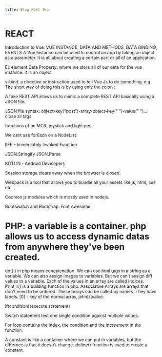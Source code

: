```yaml
---
title: Blog Post Two
---
```


# REACT

Introduction to Vue: 
VUE INSTANCE, DATA AND METHODS, DATA BINDING, EVENTS
A Vue Instance can be used to control an app by taking an object as a parameter. It ia all about creating a certain part or all of an application.

El: element
Data Property: where we store all of our data for the vue instance. It is an object.

v-bind: a  directive or instruction used to tell Vue Js to do something. 
e.g <a v-bind:href=" "></a>
The short way of doing this is by using only the colon : 

A fake REST API allows us to mimic a complete REST API basically using a JSON file.

JSON file syntax:
object-key("post")-array-object-key("  ")-value("  ")... close all tags

functions of an MCR, joystick and light pen

We cant use forEach on a NodeList.

IIFE - Immediately Invoked Function

JSON.Stringify
JSON.Parse

KOTLIN - Android Developers

Session storage clears away when the browser is closed. 

Webpack is a tool that allows you to bundle all your assets like js, html, css etc.

Coomon js modules which is mostly used in nodejs.

Bootswatch and Bootstrap.
Font Awesome.

# PHP: a variable is a container. php allows us to access dynamic datas from anywhere they've been created.

dot(.) in php means concatenation. We can use html tags in a string as a variable. We can also assign images to variables. But we can't assign diff values to a variable. Each of the values in an array are called Indices. Print_r() is a building function in php. Associative Arrays are arrays that don't need to be ordered. These arrays can be called by names. They have labels. [0] - key of the normal array,
john[/]value.

if(condition){execute statement}

Switch statement test one single condition against multiple values. 

For loop contains the index, the condition and the increement in the function.

A constant is like a container where we can put in variables, but the differnce is that it doesn't change.
define() function is used to create a constant. 

<!-- <vue-disqus shortname="PlayGround" :identifier="$page.post.title"></vue-disqus> -->